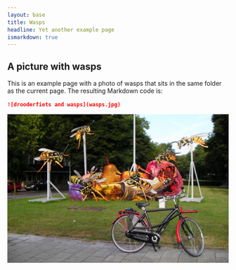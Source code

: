 ```yaml
---
layout: base
title: Wasps
headline: Yet another example page
ismarkdown: true
---
```

## A picture with wasps

This is an example page with a photo of wasps that sits in the same folder as the current page. The resulting Markdown code is:

```markdown
![drooderfiets and wasps](wasps.jpg)
```

![drooderfiets and wasps](wasps.jpg)

